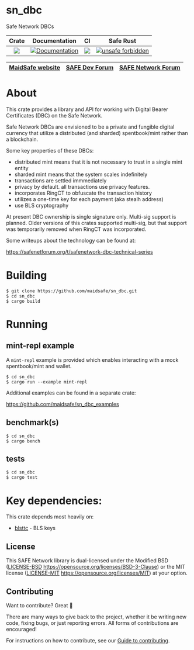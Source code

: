 # sn_dbc
Safe Network DBCs

|Crate|Documentation|CI|Safe Rust|
|:-:|:-:|:-:|:-:|
|[![](http://meritbadge.herokuapp.com/sn_dbc)](https://crates.io/crates/sn_dbc)|[![Documentation](https://docs.rs/sn_dbc/badge.svg)](https://docs.rs/sn_dbc)|![](https://github.com/maidsafe/sn_dbc/workflows/Master/badge.svg)|[![unsafe forbidden](https://img.shields.io/badge/unsafe-forbidden-error.svg)](https://github.com/rust-secure-code/safety-dance/)|

| [MaidSafe website](https://maidsafe.net) | [SAFE Dev Forum](https://forum.safedev.org) | [SAFE Network Forum](https://safenetforum.org) |
|:-:|:-:|:-:|

# About

This crate provides a library and API for working with Digital Bearer Certificates (DBC)
on the Safe Network.

Safe Network DBCs are envisioned to be a private and fungible digital currency that utilize a distributed (and sharded) spentbook/mint rather than a blockchain.

Some key properties of these DBCs:
* distributed mint means that it is not necessary to trust in a single mint entity
* sharded mint means that the system scales indefinitely
* transactions are settled immmediately
* privacy by default.  all transactions use privacy features.
* incorporates RingCT to obfuscate the transaction history
* utilizes a one-time key for each payment (aka stealh address)
* use BLS cryptography

At present DBC ownership is single signature only.   Multi-sig support is planned.
Older versions of this crates supported multi-sig, but that support was
temporarily removed when RingCT was incorporated.

Some writeups about the technology can be found at:

https://safenetforum.org/t/safenetwork-dbc-technical-series


# Building

```
$ git clone https://github.com/maidsafe/sn_dbc.git
$ cd sn_dbc
$ cargo build
```

# Running

## mint-repl example

A `mint-repl` example is provided which enables interacting with a mock
spentbook/mint and wallet.

```
$ cd sn_dbc
$ cargo run --example mint-repl
```

Additional examples can be found in a separate crate:

https://github.com/maidsafe/sn_dbc_examples

## benchmark(s)

```
$ cd sn_dbc
$ cargo bench
```

## tests

```
$ cd sn_dbc
$ cargo test
```

# Key dependencies:

This crate depends most heavily on:

- [blsttc](https://github.com/maidsafe/blsttc/) - BLS keys



## License

This SAFE Network library is dual-licensed under the Modified BSD ([LICENSE-BSD](LICENSE-BSD) https://opensource.org/licenses/BSD-3-Clause) or the MIT license ([LICENSE-MIT](LICENSE-MIT) https://opensource.org/licenses/MIT) at your option.

## Contributing

Want to contribute? Great :tada:

There are many ways to give back to the project, whether it be writing new code, fixing bugs, or just reporting errors. All forms of contributions are encouraged!

For instructions on how to contribute, see our [Guide to contributing](https://github.com/maidsafe/QA/blob/master/CONTRIBUTING.md).
